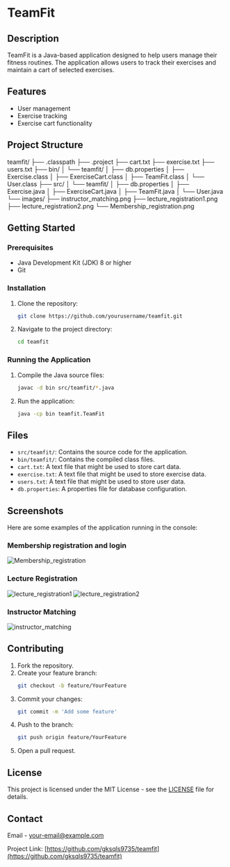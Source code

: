 # TeamFit

## Description
TeamFit is a Java-based application designed to help users manage their fitness routines. The application allows users to track their exercises and maintain a cart of selected exercises.

## Features
- User management
- Exercise tracking
- Exercise cart functionality

## Project Structure
teamfit/
├── .classpath
├── .project
├── cart.txt
├── exercise.txt
├── users.txt
├── bin/
│ └── teamfit/
│ ├── db.properties
│ ├── Exercise.class
│ ├── ExerciseCart.class
│ ├── TeamFit.class
│ └── User.class
├── src/
│ └── teamfit/
│ ├── db.properties
│ ├── Exercise.java
│ ├── ExerciseCart.java
│ ├── TeamFit.java
│ └── User.java
└── images/
├── instructor_matching.png
├── lecture_registration1.png
├── lecture_registration2.png
└── Membership_registration.png

## Getting Started

### Prerequisites
- Java Development Kit (JDK) 8 or higher
- Git

### Installation
1. Clone the repository:
    ```sh
    git clone https://github.com/yourusername/teamfit.git
    ```
2. Navigate to the project directory:
    ```sh
    cd teamfit
    ```

### Running the Application
1. Compile the Java source files:
    ```sh
    javac -d bin src/teamfit/*.java
    ```
2. Run the application:
    ```sh
    java -cp bin teamfit.TeamFit
    ```

## Files
- `src/teamfit/`: Contains the source code for the application.
- `bin/teamfit/`: Contains the compiled class files.
- `cart.txt`: A text file that might be used to store cart data.
- `exercise.txt`: A text file that might be used to store exercise data.
- `users.txt`: A text file that might be used to store user data.
- `db.properties`: A properties file for database configuration.

## Screenshots
Here are some examples of the application running in the console:

### Membership registration and login
![Membership_registration](https://github.com/gksqls9735/TeamFit/assets/166088728/0ca402d2-f0ea-4727-9ef6-199a55dd10f9)

### Lecture Registration
![lecture_registration1](https://github.com/gksqls9735/TeamFit/assets/166088728/83a5c15d-949a-4fef-a08d-d72cc174163f)
![lecture_registration2](https://github.com/gksqls9735/TeamFit/assets/166088728/b5a729ff-de5a-4197-855d-bf59eb54f864)

### Instructor Matching
![instructor_matching](https://github.com/gksqls9735/TeamFit/assets/166088728/2703ee31-a082-4a83-a041-e1b73a45cff2)

## Contributing
1. Fork the repository.
2. Create your feature branch:
    ```sh
    git checkout -b feature/YourFeature
    ```
3. Commit your changes:
    ```sh
    git commit -m 'Add some feature'
    ```
4. Push to the branch:
    ```sh
    git push origin feature/YourFeature
    ```
5. Open a pull request.

## License
This project is licensed under the MIT License - see the [LICENSE](LICENSE) file for details.

## Contact
Email - [your-email@example.com](mailto:gksqls9735@gmail.com)

Project Link: [https://github.com/gksqls9735/teamfit](https://github.com/gksqls9735/teamfit)
